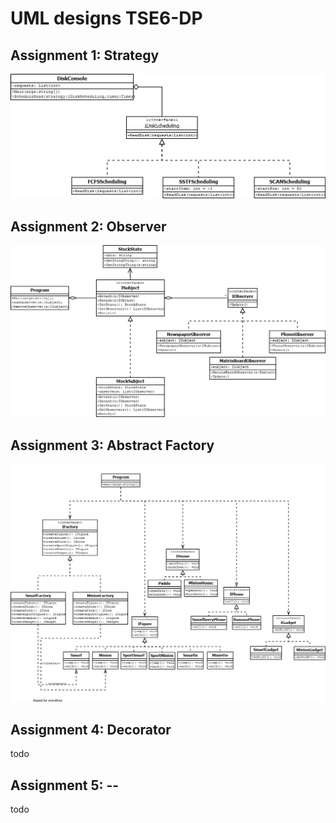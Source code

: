 UML designs TSE6-DP
================================================================================================================
## Assignment 1: Strategy  
![Strategy classes](W1-Strategy.png)  
  
## Assignment 2: Observer
![Observer classes](W2-Observer.png)  
  
## Assignment 3: Abstract Factory  
![Abstract Factory classes](W3-Abstract-Factory.png)   
  
## Assignment 4: Decorator  
todo  
  
## Assignment 5: --
todo  